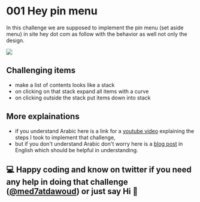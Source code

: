# 001 Hey pin menu

In this challenge we are supposed to implement the pin menu (set aside menu) in site hey dot com as follow with the behavior as well not only the design.

![](https://i.imgur.com/VxmbMDO.gif)

## Challenging items

- make a list of contents looks like a stack
- on clicking on that stack expand all items with a curve
- on clicking outside the stack put items down into stack

## More explainations

- if you understand Arabic here is a link for a [youtube video](https://www.youtube.com/watch?v=4TPszCQt8nk) explaining the steps I took to implement that challenge,
- but if you don't understand Arabic don't worry here is a [blog post](https://medhatdawoud.net/blog/cloning-hey-pin-menu) in English which should be helpful in understanding.

## 💻  Happy coding and know on twitter if you need any help in doing that challenge ([@med7atdawoud](http://twitter.com/med7atdawoud)) or just say Hi 👋

